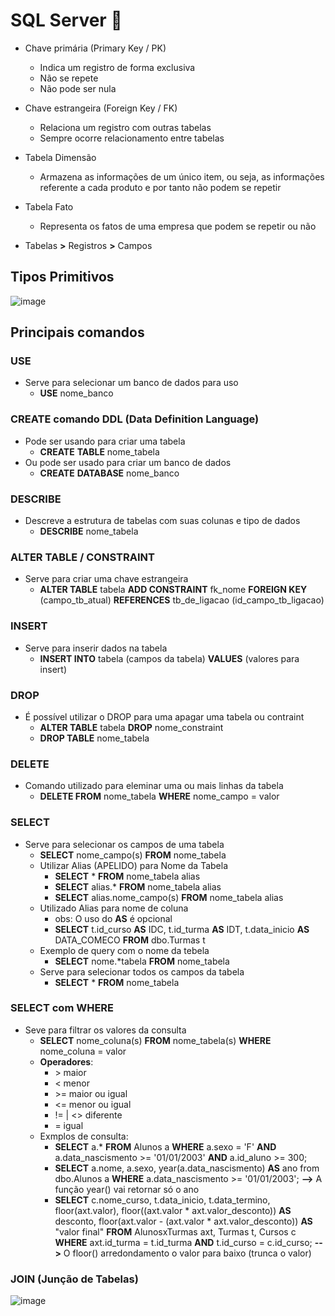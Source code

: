 # SQL Server 🎲
- Chave primária (Primary Key / PK)
  - Indica um registro de forma exclusiva
  - Não se repete
  - Não pode ser nula
  
- Chave estrangeira  (Foreign Key / FK)
  - Relaciona um registro com outras tabelas
  - Sempre ocorre relacionamento entre tabelas

- Tabela Dimensão
  - Armazena as informações de um único item, ou seja, as informações referente a cada produto e por tanto não podem se repetir

- Tabela Fato
  - Representa os fatos de uma empresa que podem se repetir ou não

- Tabelas **>** Registros **>** Campos

## Tipos Primitivos
![image](https://user-images.githubusercontent.com/78964459/173237745-1612fa24-bd75-4bd4-ba9b-845799f6e6ff.png)

## Principais comandos

### USE
- Serve para selecionar um banco de dados para uso
  - **USE** nome_banco

### CREATE comando DDL (Data Definition Language)
- Pode ser usando para criar uma tabela
  - **CREATE** **TABLE** nome_tabela
- Ou pode ser usado para criar um banco de dados
  - **CREATE** **DATABASE** nome_banco

### DESCRIBE
- Descreve a estrutura de tabelas com suas colunas e tipo de dados
  - **DESCRIBE** nome_tabela

### ALTER TABLE / CONSTRAINT
- Serve para criar uma chave estrangeira
  - **ALTER TABLE** tabela **ADD CONSTRAINT** fk_nome **FOREIGN KEY** (campo_tb_atual) **REFERENCES** tb_de_ligacao (id_campo_tb_ligacao)
  
### INSERT
- Serve para inserir dados na tabela
  - **INSERT INTO** tabela (campos da tabela) **VALUES** (valores para insert)
  
### DROP
- É possível utilizar o DROP para uma apagar uma tabela ou contraint
  - **ALTER TABLE** tabela **DROP** nome_constraint
  - **DROP TABLE** nome_tabela
  
### DELETE
  - Comando utilizado para eleminar uma ou mais linhas da tabela
    - **DELETE FROM** nome_tabela **WHERE** nome_campo = valor
    
### SELECT
  - Serve para selecionar os campos de uma tabela
    - **SELECT** nome_campo(s) **FROM**  nome_tabela
    - Utilizar Alias (APELIDO) para Nome da Tabela  
      - **SELECT** * **FROM**  nome_tabela  alias 
      - **SELECT** alias.\* **FROM**  nome_tabela alias
      - **SELECT** alias.nome_campo(s) **FROM** nome_tabela alias
    - Utilizado Alias para nome de coluna
      - obs: O uso do **AS** é opcional
      - **SELECT** t.id_curso **AS** IDC, t.id_turma **AS** IDT, t.data_inicio **AS** DATA_COMECO **FROM** dbo.Turmas t
    - Exemplo de query com o nome da tebela
      - **SELECT** nome.\*tabela **FROM**  nome_tabela  
    - Serve para selecionar todos os campos da tabela
      - **SELECT** * **FROM** nome_tabela

### SELECT com WHERE
  - Seve para filtrar os valores da consulta
    - **SELECT** nome_coluna(s) **FROM** nome_tabela(s)  **WHERE** nome_coluna = valor
    - **Operadores**: 
      - \> maior
      - < menor
      - \>= maior ou igual
      - <= menor ou igual
      - != | <> diferente
      - = igual
    - Exmplos de consulta: 
      - **SELECT** a.* **FROM** Alunos a **WHERE** a.sexo = 'F' **AND** a.data_nascismento >= '01/01/2003' **AND** a.id_aluno >= 300;
      - **SELECT** a.nome, a.sexo, year(a.data_nascismento) **AS** ano from dbo.Alunos a **WHERE** a.data_nascismento >= '01/01/2003';  **-->** A função year() vai         retornar só o ano
      - **SELECT** c.nome_curso, t.data_inicio, t.data_termino,
        floor(axt.valor), floor((axt.valor * axt.valor_desconto)) **AS** desconto,
        floor(axt.valor - (axt.valor * axt.valor_desconto)) **AS** "valor final"
        **FROM** AlunosxTurmas axt, Turmas t, Cursos c
        **WHERE** axt.id_turma = t.id_turma 
        **AND** t.id_curso = c.id_curso; **-->** O floor() arredondamento o valor para baixo (trunca o valor)


### JOIN (Junção de Tabelas)
  ![image](https://user-images.githubusercontent.com/78964459/173239771-63154142-3315-4bd6-af25-19ba1b0bd845.png)


